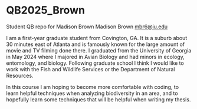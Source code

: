 # QB2025_Brown
Student QB repo for Madison Brown
Madison Brown mbr6@iu.edu

I am a first-year graduate student from Covington, GA. It is a suburb about 30 minutes east of Atlanta and is famously known for the large amount of movie and TV filming done there. I graduated from the University of Georgia in May 2024 where I majored in Avian Biology and had minors in ecology, entomology, and biology. Following graduate school I think I would like to work with the Fish and Wildlife Services or the Department of Natural Resources. 

In this course I am hoping to become more comfortable with coding, to learn helpful techniques when analyzing biodiversity in an area, and to hopefully learn some techniques that will be helpful when writing my thesis. 